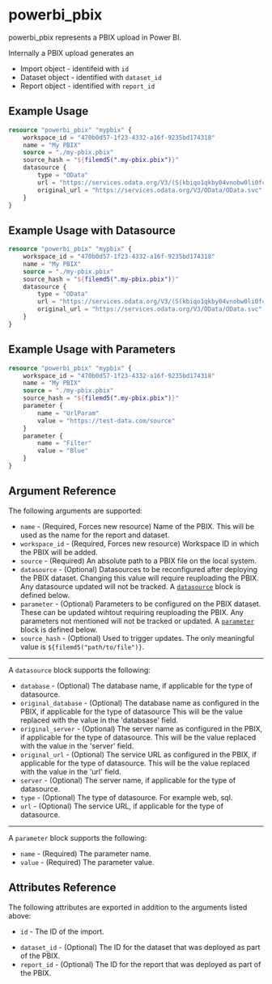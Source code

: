 # powerbi_pbix
powerbi_pbix represents a PBIX upload in Power BI. 

Internally a PBIX upload generates an 
* Import object - identifeid with `id`
* Dataset object - identified with `dataset_id`
* Report object - identified with `report_id`

## Example Usage
``` terraform
resource "powerbi_pbix" "mypbix" {
	workspace_id = "470b0d57-1f23-4332-a16f-9235bd174318"
	name = "My PBIX"
	source = "./my-pbix.pbix"
	source_hash = "${filemd5(".my-pbix.pbix")}"
	datasource {
		type = "OData"
		url = "https://services.odata.org/V3/(S(kbiqo1qkby04vnobw0li0fcp))/OData/OData.svc"
		original_url = "https://services.odata.org/V3/OData/OData.svc"
	}
}
```

## Example Usage with Datasource
``` terraform
resource "powerbi_pbix" "mypbix" {
	workspace_id = "470b0d57-1f23-4332-a16f-9235bd174318"
	name = "My PBIX"
	source = "./my-pbix.pbix"
	source_hash = "${filemd5(".my-pbix.pbix")}"
	datasource {
		type = "OData"
		url = "https://services.odata.org/V3/(S(kbiqo1qkby04vnobw0li0fcp))/OData/OData.svc"
		original_url = "https://services.odata.org/V3/OData/OData.svc"
	}
}
```


## Example Usage with Parameters
``` terraform
resource "powerbi_pbix" "mypbix" {
	workspace_id = "470b0d57-1f23-4332-a16f-9235bd174318"
	name = "My PBIX"
	source = "./my-pbix.pbix"
	source_hash = "${filemd5(".my-pbix.pbix")}"
	parameter {
		name = "UrlParam"
		value = "https://test-data.com/source"
	}
	parameter {
		name = "Filter"
		value = "Blue"
	}
}
```
## Argument Reference
The following arguments are supported:
<!-- docgen:NonComputedParameters -->
* `name` - (Required, Forces new resource) Name of the PBIX. This will be used as the name for the report and dataset.
* `workspace_id` - (Required, Forces new resource) Workspace ID in which the PBIX will be added.
* `source` - (Required) An absolute path to a PBIX file on the local system.
* `datasource` - (Optional) Datasources to be reconfigured after deploying the PBIX dataset. Changing this value will require reuploading the PBIX. Any datasource updated will not be tracked. A [`datasource`](#prop-datasource) block is defined below.
* `parameter` - (Optional) Parameters to be configured on the PBIX dataset. These can be updated wihtout requiring reuploading the PBIX. Any parameters not mentioned will not be tracked or updated. A [`parameter`](#prop-parameter) block is defined below.
* `source_hash` - (Optional) Used to trigger updates. The only meaningful value is `${filemd5("path/to/file")}`.
---
<a id="prop-datasource"></a>A `datasource` block supports the following:
* `database` - (Optional) The database name, if applicable for the type of datasource.
* `original_database` - (Optional) The database name as configured in the PBIX, if applicable for the type of datasource This will be the value replaced with the value in the 'databsase' field.
* `original_server` - (Optional) The server name as configured in the PBIX, if applicable for the type of datasource. This will be the value replaced with the value in the 'server' field.
* `original_url` - (Optional) The service URL as configured in the PBIX, if applicable for the type of datasource. This will be the value replaced with the value in the 'url' field.
* `server` - (Optional) The server name, if applicable for the type of datasource.
* `type` - (Optional) The type of datasource. For example web, sql.
* `url` - (Optional) The service URL, if applicable for the type of datasource.
---
<a id="prop-parameter"></a>A `parameter` block supports the following:
* `name` - (Required) The parameter name.
* `value` - (Required) The parameter value.
<!-- /docgen -->

## Attributes Reference
The following attributes are exported in addition to the arguments listed above:
* `id` - The ID of the import.
<!-- docgen:ComputedParameters -->
* `dataset_id` - (Optional) The ID for the dataset that was deployed as part of the PBIX.
* `report_id` - (Optional) The ID for the report that was deployed as part of the PBIX.
<!-- /docgen -->